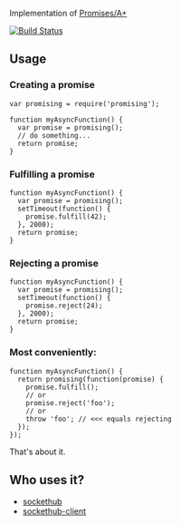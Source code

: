 Implementation of [Promises/A+](http://promises-aplus.github.com/promises-spec/)

[![Build Status](https://secure.travis-ci.org/nilclass/promising.png)](http://travis-ci.org/nilclass/promising)


## Usage

### Creating a promise

````JS
var promising = require('promising');

function myAsyncFunction() {
  var promise = promising();
  // do something...
  return promise;
}
````

### Fulfilling a promise

````JS
function myAsyncFunction() {
  var promise = promising();
  setTimeout(function() {
    promise.fulfill(42);
  }, 2000);
  return promise;
}
````

### Rejecting a promise

````JS
function myAsyncFunction() {
  var promise = promising();
  setTimeout(function() {
    promise.reject(24);
  }, 2000);
  return promise;
}
````

### Most conveniently:

````JS
function myAsyncFunction() {
  return promising(function(promise) {
    promise.fulfill();
    // or
    promise.reject('foo');
    // or
    throw 'foo'; // <<< equals rejecting
  });
});
````

That's about it.

## Who uses it?

* [sockethub](https://github.com/sockethub/sockethub)
* [sockethub-client](https://github.com/sockethub/sockethub-client)
